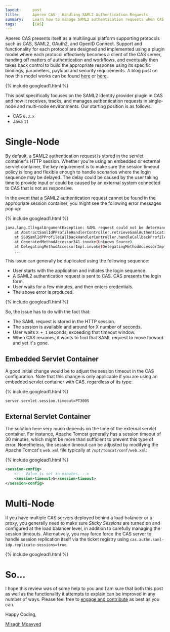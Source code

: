 ```yaml
---
layout:     post
title:      Apereo CAS - Handling SAML2 Authentication Requests
summary:    Learn how to manage SAML2 authentication requests when CAS is acting as a SAML2 identity provider in single-node and multi-node deployments.
tags:       [CAS]
---
```


Apereo CAS presents itself as a multilingual platform supporting protocols such as CAS, SAML2, OAuth2, and OpenID Connect. Support and functionality for each protocol are designed and implemented using a plugin model where each protocol effectively becomes a client of the CAS server, handing off matters of authentication and workflows, and eventually then takes back control to build the appropriate response using its specific bindings, parameters, payload and security requirements. A blog post on how this model works can be found [here](/2018/02/26/cas-delegation-protocols/) or [here](/2017/02/17/cas-custom-protocols/).

{% include googlead1.html  %}

This post specifically focuses on the SAML2 identity provider plugin in CAS and how it receives, tracks, and manages authentication requests in single-node and multi-node environments. Our starting position is as follows:
 
- CAS `6.3.x`
- Java `11`

# Single-Node

By default, a SAML2 authentication request is stored in the servlet container's HTTP session. Whether you're using an embedded or external servlet container, the key requirement is to make sure the session timeout policy is long and flexible enough to handle scenarios where the login sequence may be delayed. The delay could be caused by the user taking time to provide input or could be caused by an external system connected to CAS that is not as responsive. 

In the event that a SAML2 authentication request cannot be found in the appropriate session container, you might see the following error messages pop up:

{% include googlead1.html  %}

```bash
java.lang.IllegalArgumentException: SAML request could not be determined from the authentication request 
    at AbstractSamlIdPProfileHandlerController.retrieveSamlAuthenticationRequestFromHttpRequest(AbstractSamlIdPProfileHandlerController.java:155) 
    at SSOSamlIdPProfileCallbackHandlerController.handleCallbackProfileRequest(SSOSamlIdPProfileCallbackHandlerController.java:88) 
    at GeneratedMethodAccessor341.invoke(Unknown Source) 
    at DelegatingMethodAccessorImpl.invoke(DelegatingMethodAccessorImpl.java:43)
    ...
```

This issue can generally be duplicated using the following sequence:

* User starts with the application and initiates the login sequence.
* A SAML2 authentication request is sent to CAS. CAS presents the login form.
* User waits for a few minutes, and then enters credentials.
* The above error is produced.

{% include googlead1.html  %}

So, the issue has to do with the fact that:

- The SAML request is stored in the HTTP session.
- The session is available and around for X number of seconds.
- User waits `X + 1` seconds, exceeding that timeout window.
- When CAS resumes, it wants to find that SAML request to move forward and yet it's gone.

## Embedded Servlet Container

A good initial change would be to adjust the session timeout in the CAS configuration. Note that this change is only applicable if you are using an embedded servlet container with CAS, regardless of its type:

{% include googlead1.html  %}
```properties
server.servlet.session.timeout=PT300S
```

## External Servlet Container

The solution here very much depends on the time of the external servlet container. For instance, Apache Tomcat generally has a session timeout of 30 minutes, which might be more than sufficient to prevent this type of error. Nonetheless, the session timeout can be adjusted by modifying the Apache Tomcat's `web.xml` file typically at `/opt/tomcat/conf/web.xml`:

{% include googlead1.html  %}
```xml
<session-config>
    <!-- Value is set in minutes. -->
    <session-timeout>5</session-timeout>
</session-config>
```

# Multi-Node

If you have multiple CAS servers deployed behind a load balancer or a proxy, you generally need to make sure *Sticky Sessions* are turned on and configured at the load balancer level, in addition to carefully managing the session timeouts. Alternatively, you may force force the CAS server to handle session replication itself via the ticket registry using `cas.authn.saml-idp.replicate-sessions=true`.

{% include googlead1.html  %}

# So...

I hope this review was of some help to you and I am sure that both this post as well as the functionality it attempts to explain can be improved in any number of ways. Please feel free to [engage and contribute][contribguide] as best as you can.

Happy Coding,

[Misagh Moayyed](https://fawnoos.com)

[contribguide]: https://apereo.github.io/cas/developer/Contributor-Guidelines.html